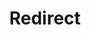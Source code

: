 ﻿---
layout: src/layouts/Redirect.astro
title: Redirect
redirect: https://octopus.com/docs/security/cve/index
pubDate:  2023-01-01
navSearch: false
navSitemap: false
navMenu: false
---
